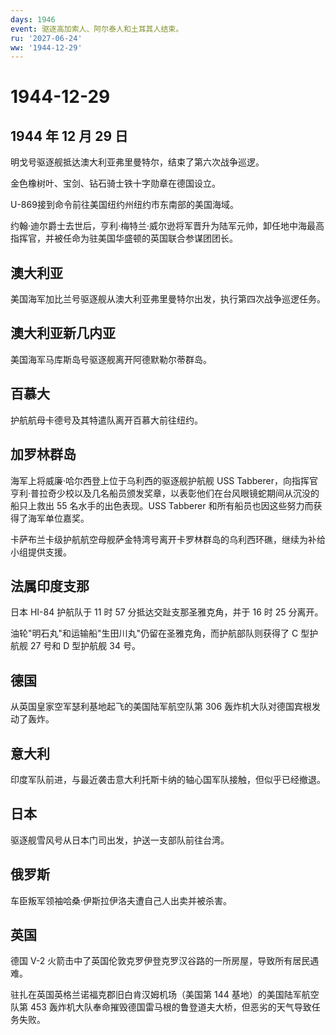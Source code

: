 ```yaml
---
days: 1946
event: 驱逐高加索人、阿尔泰人和土耳其人结束。
ru: '2027-06-24'
ww: '1944-12-29'
---
```


# 1944-12-29

## 1944 年 12 月 29 日

明戈号驱逐舰抵达澳大利亚弗里曼特尔，结束了第六次战争巡逻。

金色橡树叶、宝剑、钻石骑士铁十字勋章在德国设立。

U-869接到命令前往美国纽约州纽约市东南部的美国海域。

约翰·迪尔爵士去世后，亨利·梅特兰·威尔逊将军晋升为陆军元帅，卸任地中海最高指挥官，并被任命为驻美国华盛顿的英国联合参谋团团长。

## 澳大利亚

美国海军加比兰号驱逐舰从澳大利亚弗里曼特尔出发，执行第四次战争巡逻任务。

## 澳大利亚新几内亚

美国海军马库斯岛号驱逐舰离开阿德默勒尔蒂群岛。

## 百慕大

护航航母卡德号及其特遣队离开百慕大前往纽约。

## 加罗林群岛

海军上将威廉·哈尔西登上位于乌利西的驱逐舰护航舰 USS
Tabberer，向指挥官亨利·普拉奇少校以及几名船员颁发奖章，以表彰他们在台风眼镜蛇期间从沉没的船只上救出
55 名水手的出色表现。USS Tabberer
和所有船员也因这些努力而获得了海军单位嘉奖。

卡萨布兰卡级护航航空母舰萨金特湾号离开卡罗林群岛的乌利西环礁，继续为补给小组提供支援。

## 法属印度支那

日本 HI-84 护航队于 11 时 57 分抵达交趾支那圣雅克角，并于 16 时 25
分离开。

油轮"明石丸"和运输船"生田川丸"仍留在圣雅克角，而护航部队则获得了 C
型护航舰 27 号和 D 型护航舰 34 号。

## 德国

从英国皇家空军瑟利基地起飞的美国陆军航空队第 306
轰炸机大队对德国宾根发动了轰炸。

## 意大利

印度军队前进，与最近袭击意大利托斯卡纳的轴心国军队接触，但似乎已经撤退。

## 日本

驱逐舰雪风号从日本门司出发，护送一支部队前往台湾。

## 俄罗斯

车臣叛军领袖哈桑·伊斯拉伊洛夫遭自己人出卖并被杀害。

## 英国

德国 V-2
火箭击中了英国伦敦克罗伊登克罗汉谷路的一所房屋，导致所有居民遇难。

驻扎在英国英格兰诺福克郡旧白肯汉姆机场（美国第 144
基地）的美国陆军航空队第 453
轰炸机大队奉命摧毁德国雷马根的鲁登道夫大桥，但恶劣的天气导致任务失败。